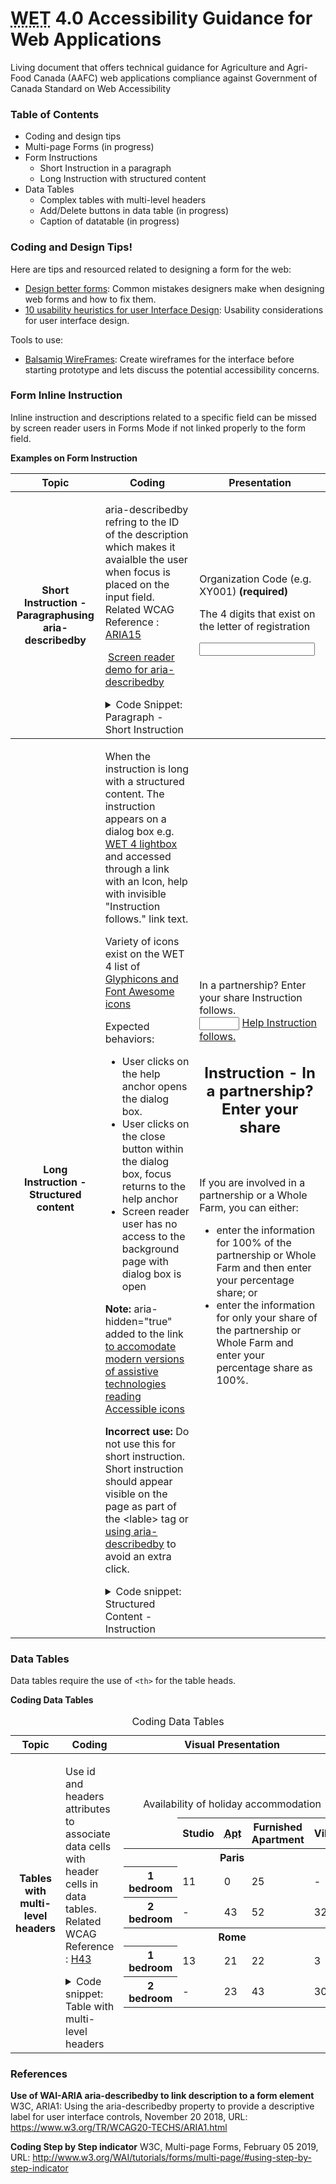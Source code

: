 <head>
  <meta charset="utf-8" />
  <!-- Web Experience Toolkit (WET) / Boîte à outils de l'expérience Web (BOEW)
wet-boew.github.io/wet-boew/License-en.html / wet-boew.github.io/wet-boew/Licence-fr.html -->
  <title>Beta - Web Application Accessibility Guidance - Agriculture and Agri-Food Canada (AAFC)</title>
  <meta content="width=device-width, initial-scale=1" name="viewport" />

  <meta property="dcterms:issued" title="W3CDTF" content="2013-02-21" />
  <meta property="dcterms:modified" title="W3CDTF" content="2018-07-25" />
  <meta property="dcterms:format" title="gcformat" content="" />
  <meta property="dcterms:title" content="Canadian agri-food sector intelligence" />
  <meta property="aafc:subject" title="aafcsubject" content="bottled water industry;organic food industry;nutraceuticals" />
  <meta property="dcterms:subject" title="gccore" content="benchmarks;imports;food" />
  <meta property="dcterms:description" content="Poultry and Eggs Poultry and egg market information historical trends trade data and import permits factsheets and publications federally registered plants and stations and a list of industry associations." />
  <meta property="dcterms:language" title="ISO639-2" content="eng" />
  <meta property="keywords" content="snack foods;Livestock Livestock;Seafood Information;economic growth;three-month advance access period" />
  <meta property="dcterms:audience" title="gcaudience" content="" />
  <meta property="dcterms:type" title="gctype" content="resource list" />
  <meta property="dcterms:creator" content="Agriculture and Agri-Food Canada" />
  <meta property="dcterms:spatial" title="gcregions" content="" />

  <script src="https://www.agr.gc.ca/assets.adobedtm.com/caacec67651710193d2331efef325107c23a0145/satelliteLib-c2082deaf69c358c641c5eb20f94b615dd606662.js"></script>
  <link rel="stylesheet" href="https://maxcdn.bootstrapcdn.com/font-awesome/4.7.0/css/font-awesome.css" />

  <meta property="dcterms:service" content="AAFC-AAC" />
  <meta property="dcterms:accessRights" content="2" />

  <!--[if gte IE 9 | !IE ]><!-->
  <link href="https://www.agr.gc.ca/res/wet-boew4/assets/favicon.ico" rel="icon" type="image/x-icon" />
  <link rel="stylesheet" href="https://www.agr.gc.ca/res/wet-boew4/css/wet-boew.min.css" />
  <!--<![endif]-->
  <link rel="stylesheet" href="https://www.agr.gc.ca/res/wet-boew4/css/theme.min.css" />
  <!--[if lt IE 9]>
  <link href="https://www.agr.gc.ca/res/wet-boew4/assets/favicon.ico" rel="shortcut icon"/>
  <link rel="stylesheet" href="https://www.agr.gc.ca/res/wet-boew4/css/ie8-wet-boew.min.css"/>
  <link rel="stylesheet" href="https://www.agr.gc.ca/res/wet-boew4/css/ie8-theme.min.css"/>
  <script src="https://ajax.googleapis.com/ajax/libs/jquery/1.11.1/jquery.min.js"></script>
  <script src="https://www.agr.gc.ca/res/wet-boew4/js/ie8-wet-boew.min.js"></script>
  <![endif]-->

  <noscript>
    <link rel="stylesheet" href="https://www.agr.gc.ca/res/wet-boew4/css/noscript.min.css" /></noscript>

  <!-- CustomScriptsCSSStart -->
  <link rel="stylesheet" href="https://www.agr.gc.ca/res/aafc-aac4/css/theme.css" />
  <link rel="stylesheet" href="https://www.agr.gc.ca/res/aafc-aac4/css/util.css" />
  <!--[if lte IE 8]>
  <link rel="stylesheet" href="https://www.agr.gc.ca/res/aafc-aac4/css/theme-ie.css" />
  <link rel="stylesheet" href="https://www.agr.gc.ca/res/aafc-aac4/css/util-ie.css" />
  <![endif]-->
  <script src="https://www.agr.gc.ca/res/aafc-aac4/js/util.js"></script>
  <!-- CustomScriptsCSSEnd -->
</head>

# <abbr title="Web Experience Toolkit">WET</abbr> 4.0  Accessibility Guidance for Web Applications

Living document that offers technical guidance for Agriculture and Agri-Food Canada (AAFC) web applications compliance against Government of Canada Standard on Web Accessibility

### Table of Contents

-   Coding and design tips
-   Multi-page Forms (in progress)
-   Form Instructions
    -   Short Instruction in a paragraph
    -   Long Instruction with structured content
-   Data Tables
    -   Complex tables with multi-level headers
    -   Add/Delete buttons in data table (in progress)
    -   Caption of datatable (in progress)

### Coding and Design Tips!

Here are tips and resourced related to designing a form for the web:

-   [Design better forms](https://uxdesign.cc/design-better-forms-96fadca0f49c): Common mistakes designers make when designing web forms and how to fix them.
-   [10 usability heuristics for user Interface Design](https://www.nngroup.com/articles/ten-usability-heuristics/): Usability considerations for user interface design.

Tools to use:

-   [Balsamiq WireFrames](https://balsamiq.com/): Create wireframes for the interface before starting prototype and lets discuss the potential accessibility concerns.

### Form Inline Instruction

Inline instruction and descriptions related to a specific field can be missed by screen reader users in Forms Mode if not linked properly to the form field.

**Examples on Form Instruction**
<table>
  <thead>
    <th class="active">Topic</th>
    <th class="active">Coding</th>
    <th class="active">Presentation</th>
  </thead>
  <tbody>
    <tr>
      <th id="short-instruction-aria-describedby">Short Instruction - Paragraphusing aria-describedby</th>
      <td>
        <p>aria-describedby refring to the ID of the description which makes it avaialble the user when focus is placed on the input field. <br>
          Related WCAG Reference : <a href="https://www.w3.org/TR/WCAG20-TECHS/ARIA15.html">ARIA15</a></p>
        <p> <span class="eye-slash">&nbsp;</span><a href="https://youtu.be/8P1xolZhavM">Screen reader demo for aria-describedby</a></p>
        <details>
          <summary class="well well-sm">Code Snippet: Paragraph - Short Instruction</summary>
          <code class="prettyprint">&lt;label for=&quot;orgname&quot;&gt;Organization Code (e.g. XY001) &lt;strong class=&quot;required&quot;&gt;(required)&lt;/strong&gt;&lt;/label&gt;<br>
            <br>
            &lt;!--Instruction sentence with an ID--&gt;
            <br>
            &lt;p <strong>id=&quot;orgname_desc&quot;</strong>&gt;The 4 digits that exist on the letter of registration&lt;/p&gt;<br>
            <br>
            &lt;!--instruction linked to the input field using aria-describedby--&gt;
            <br>
            &lt;input id=&quot;orgname&quot; name=&quot;orgname&quot; type=&quot;text&quot; <strong>aria-describedby=&quot;orgname_desc&quot;</strong>/&gt;
          </code>
        </details>
      </td>
      <td>
        <div class="form-group">
          <label for="orgname" class="required"><span class="field-name">Organization Code (e.g. XY001)</span> <strong class="required">(required)</strong></label>
          <p id="orgname_desc">The 4 digits that exist on the letter of registration</p>
          <input class="form-control" id="orgname" name="orgname" type="text" required pattern=".{2,}" data-rule-minlength="2" aria-describedby="orgname_desc" />
        </div>
      </td>
    </tr>
  </tbody>
  <tr>
    <th>Long Instruction - Structured content</th>
    <td>
      <p> When the instruction is long with a structured content. The instruction appears on a dialog box e.g. <a href="https://wet-boew.github.io/wet-boew/demos/lightbox/lightbox-en.html">WET 4 lightbox</a> and accessed through a link with an
        Icon, help with invisible &quot;Instruction follows.&quot; link text. </p>
      <p>Variety of icons exist on the WET 4 list of <a href="http://wet-boew.github.io/wet-boew-styleguide/v4/design/icons-en.html">Glyphicons and Font Awesome icons</a></p>
      <p> Expected behaviors:
      </p>
      <ul>
        <li>User clicks on the help anchor opens the dialog box. </li>
        <li>User clicks on the close button within the dialog box, focus returns to the help anchor </li>
        <li>Screen reader user has no access to the background page with dialog box is open </li>
      </ul>
      <p><strong>Note: </strong>aria-hidden="true" added to the link<a href="http://bootstrapdocs.com/v3.3.1/docs/components/#glyphicons"> to accomodate modern versions of assistive technologies reading Accessible icons </a></p>
      <p><strong>Incorrect use: </strong>Do not use this for short instruction. Short instruction should appear visible on the page as part of the &lt;lable&gt; tag or <a href="short-instruction-aria-describedby">using aria-describedby</a> to
        avoid an extra click. </p>
      <details>
        <summary class="well well-sm">Code snippet: Structured Content - Instruction</summary>
        <code class="prettyprint"> &lt;div class=&quot;form-group&quot;&gt;<br>
          &lt;div&gt;<br>
          &lt;label for=&quot;partnership-share&quot; id=&quot;partnership-label&quot;&gt;In a partnership? Enter your share &lt;/label&gt;<br>
          &lt;!-- A warning for Screen reader users
          that instruction link will follow. Warning is read through the use of arbia-labelledby--&gt;<br>
          <strong>&lt;span class=&quot;wb-inv&quot; id=&quot;inst-partner-follows&quot;&gt;Instruction follows.&lt;/span&gt;<br>
            &lt;/div&gt;</strong><br>
          <br>
          &lt;!-- both label and instruction have ids. IDs are used to link them with the input field via aria-labelledby in the correct reading order--&gt; <br>
          &lt;input style=&quot;display: inline;&quot; type=&quot;number&quot; min=&quot;0&quot; max=&quot;100&quot; class=&quot;form-control valid&quot; name=&quot;partnership-share&quot; id=&quot;partnership-share&quot; <strong>aria-labelledby=&quot;partnership-label
            inst-partner-follows&quot;</strong>/&gt;<br>
          <br>
          &lt;!-- Instruction link --&gt;
          <br>
          &lt;a href=&quot;#partner-percentatge-instruction&quot; class=&quot;wb-lbx lbx-modal lbx-hide-gal&quot;&gt; &lt;span class=&quot;glyphicon glyphicon-question-sign&quot; aria-hidden=&quot;true&quot;&gt;&lt;/span&gt; Help &lt;span
          class=&quot;wb-inv&quot;&gt;Instruction follows.&lt;/span&gt;&lt;/a&gt;<br>
          <br>
          &lt;!-- lightbox code--&gt;<br>
          &lt;section id=&quot;partner-percentatge-instruction&quot; class=&quot;mfp-hide modal-dialog modal-content overlay-def&quot;&gt;<br>
          &lt;header class=&quot;modal-header&quot;&gt;<br>
          &lt;h2 class=&quot;modal-title&quot;&gt;Instruction - In a partnership? Enter your share&lt;/h2&gt;<br>
          &lt;/header&gt;<br>
          &lt;div class=&quot;modal-body&quot;&gt;<br>
          &lt;p&gt;If you are involved in a partnership or a Whole Farm, you can either: &lt;/p&gt;<br>
          &lt;ul&gt;<br>
          &lt;li&gt;enter the information for 100% of the partnership or Whole Farm and then enter your percentage share; or&lt;/li&gt;<br>
          &lt;li&gt;enter the information for only your share of the partnership or Whole Farm and enter your percentage share as 100%.&lt;/li&gt;<br>
          &lt;/ul&gt;<br>
          &lt;/div&gt;<br>
          &lt;/section&gt;<br>
          &lt;/div&gt;</code>
      </details>
    </td>
    <td>
      <div class="form-group">
        <div>
          <label for="partnership-share" id="partnership-label">In a partnership? Enter your share </label>
          <span class="wb-inv" id="inst-partner-follows">Instruction follows.</span></div>
        <input style="display: inline;" type="number" min="0" max="100" class="form-control valid" name="partnership-share" id="partnership-share" aria-labelledby="partnership-label inst-partner-follows" />
        <a href="#partner-percentatge-instruction" class="wb-lbx lbx-modal lbx-hide-gal"> <span class="glyphicon glyphicon-question-sign" aria-hidden="true"></span> Help <span class="wb-inv">Instruction follows.</span></a>
        <section id="partner-percentatge-instruction" class="mfp-hide modal-dialog modal-content overlay-def">
          <header class="modal-header">
            <h2 class="modal-title">Instruction - In a partnership? Enter your share</h2>
          </header>
          <div class="modal-body">
            <p>If you are involved in a partnership or a Whole Farm, you can either: </p>
            <ul>
              <li>enter the information for 100% of the partnership or Whole Farm and then enter your percentage share; or</li>
              <li>enter the information for only your share of the partnership or Whole Farm and enter your percentage share as 100%.</li>
            </ul>
          </div>
        </section>
      </div>
    </td>
  </tr>
</table>

### Data Tables
Data tables require the use of `<th>` for the table heads.

**Coding Data Tables**
<table class="table table-bordered">
  <caption class="text-left">Coding Data Tables</caption>
  <thead>
    <th class="active">Topic</th>
    <th class="active, col-md-4, col-lg-4">Coding</th>
    <th class="active, col-md-6, col-lg-6">Visual Presentation</th>
  </thead>
  <tbody>
    <tr>
      <th id="data-table-mutli-levels">Tables with multi-level headers</th>
      <td>
        <p>Use id and headers attributes to associate data cells with header cells in data tables. <br>
          Related WCAG Reference : <a href="https://www.w3.org/TR/WCAG20-TECHS/H43.html">H43</a></p>
        <details>
          <summary class="well well-sm">Code snippet: Table with multi-level headers</summary>
          <code class="prettyprint">&lt;table&gt;<br>
            &lt;caption&gt;<br>
            Availability of holiday accommodation<br>
            &lt;/caption&gt;<br>
            &lt;thead&gt;<br>
            &lt;tr&gt;<br>
            &lt;td&gt;&lt;/td&gt;<br>
            &lt;th id=&quot;stud&quot; scope=&quot;col&quot;&gt;Studio&lt;/th&gt;<br>
            &lt;th id=&quot;apt&quot; scope=&quot;col&quot;&gt;&lt;abbr title=&quot;Apartment&quot;&gt;Apt&lt;/abbr&gt;&lt;/th&gt;<br>
            &lt;th id=&quot;chal&quot; scope=&quot;col&quot;&gt;Furnished Apartment&lt;/th&gt;<br>
            &lt;th id=&quot;villa&quot; scope=&quot;col&quot;&gt;Villa&lt;/th&gt;<br>
            &lt;/tr&gt;<br>
            &lt;/thead&gt;<br>
            &lt;tbody&gt;<br>
            &lt;tr&gt;<br>
            &lt;th id=&quot;par&quot; class=&quot;span&quot; colspan=&quot;5&quot; scope=&quot;colgroup&quot;&gt;Paris&lt;/th&gt;<br>
            &lt;/tr&gt;<br>
            &lt;tr&gt;<br>
            &lt;th headers=&quot;par&quot; id=&quot;pbed1&quot;&gt;1 bedroom&lt;/th&gt;<br>
            &lt;td headers=&quot;par pbed1 stud&quot;&gt;11&lt;/td&gt;<br>
            &lt;td headers=&quot;par pbed1 apt&quot;&gt;0&lt;/td&gt;<br>
            &lt;td headers=&quot;par pbed1 chal&quot;&gt;25&lt;/td&gt;<br>
            &lt;td headers=&quot;par pbed1 villa&quot;&gt;-&lt;/td&gt;<br>
            &lt;/tr&gt;<br>
            &lt;tr&gt;<br>
            &lt;th headers=&quot;par&quot; id=&quot;pbed2&quot;&gt;2 bedroom&lt;/th&gt;<br>
            &lt;td headers=&quot;par pbed2 stud&quot;&gt;-&lt;/td&gt;<br>
            &lt;td headers=&quot;par pbed2 apt&quot;&gt;43&lt;/td&gt;<br>
            &lt;td headers=&quot;par pbed2 chal&quot;&gt;52&lt;/td&gt;<br>
            &lt;td headers=&quot;par pbed2 villa&quot;&gt;32&lt;/td&gt;<br>
            &lt;/tr&gt;<br>
            &lt;tr&gt;<br>
            &lt;th id=&quot;rome&quot; class=&quot;span&quot; colspan=&quot;5&quot; scope=&quot;colgroup&quot;&gt;Rome&lt;/th&gt;<br>
            &lt;/tr&gt;<br>
            &lt;tr&gt;<br>
            &lt;th id=&quot;rbed1&quot; headers=&quot;rome&quot;&gt;1 bedroom&lt;/th&gt;<br>
            &lt;td headers=&quot;rome rbed1 stud&quot;&gt;13&lt;/td&gt;<br>
            &lt;td headers=&quot;rome rbed1 apt&quot;&gt;21&lt;/td&gt;<br>
            &lt;td headers=&quot;rome rbed1 chal&quot;&gt;22&lt;/td&gt;<br>
            &lt;td headers=&quot;rome rbed1 villa&quot;&gt;3&lt;/td&gt;<br>
            &lt;/tr&gt;<br>
            &lt;tr&gt;<br>
            &lt;th id=&quot;rbed2&quot; headers=&quot;rome&quot;&gt;2 bedroom&lt;/th&gt;<br>
            &lt;td headers=&quot;rome rbed2 stud&quot;&gt;-&lt;/td&gt;<br>
            &lt;td headers=&quot;rome rbed2 apt&quot;&gt;23&lt;/td&gt;<br>
            &lt;td headers=&quot;rome rbed2 chal&quot;&gt;43&lt;/td&gt;<br>
            &lt;td headers=&quot;rome rbed2 villa&quot;&gt;30&lt;/td&gt;<br>
            &lt;/tr&gt;<br>
            &lt;/tbody&gt;<br>
            &lt;/table&gt;</code>
        </details>
      </td>
      <td>
        <table class="table table-bordered">
          <caption class="text-left">Availability of holiday accommodation</caption>
          <thead>
            <tr>
              <td></td>
              <th id="stud" scope="col">Studio</th>
              <th id="apt" scope="col"><abbr title="Apartment">Apt</abbr></th>
              <th id="chal" scope="col">Furnished Apartment</th>
              <th id="villa" scope="col">Villa</th>
            </tr>
          </thead>
          <tbody>
            <tr>
              <th id="par" class="span" colspan="5" scope="colgroup">Paris</th>
            </tr>
            <tr>
              <th headers="par" id="pbed1">1 bedroom</th>
              <td headers="par pbed1 stud">11</td>
              <td headers="par pbed1 apt">0</td>
              <td headers="par pbed1 chal">25</td>
              <td headers="par pbed1 villa">-</td>
            </tr>
            <tr>
              <th headers="par" id="pbed2">2 bedroom</th>
              <td headers="par pbed2 stud">-</td>
              <td headers="par pbed2 apt">43</td>
              <td headers="par pbed2 chal">52</td>
              <td headers="par pbed2 villa">32</td>
            </tr>
            <tr>
              <th id="rome" class="span" colspan="5" scope="colgroup">Rome</th>
            </tr>
            <tr>
              <th id="rbed1" headers="rome">1 bedroom</th>
              <td headers="rome rbed1 stud">13</td>
              <td headers="rome rbed1 apt">21</td>
              <td headers="rome rbed1 chal">22</td>
              <td headers="rome rbed1 villa">3</td>
            </tr>
            <tr>
              <th id="rbed2" headers="rome">2 bedroom</th>
              <td headers="rome rbed2 stud">-</td>
              <td headers="rome rbed2 apt">23</td>
              <td headers="rome rbed2 chal">43</td>
              <td headers="rome rbed2 villa">30</td>
            </tr>
          </tbody>
        </table>
      </td>
    </tr>
  </tbody>
</table>

### References
**Use of WAI-ARIA aria-describedby to link description to a form element**
W3C, ARIA1: Using the aria-describedby property to provide a descriptive label for user interface controls, November 20 2018, URL: <https://www.w3.org/TR/WCAG20-TECHS/ARIA1.html>

**Coding Step by Step indicator**
W3C, Multi-page Forms, February 05 2019, URL: <http://www.w3.org/WAI/tutorials/forms/multi-page/#using-step-by-step-indicator>
